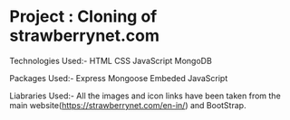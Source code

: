 # Project : Cloning of strawberrynet.com

Technologies Used:-
    HTML
    CSS
    JavaScript
    MongoDB
    
Packages Used:-
    Express
    Mongoose
    Embeded JavaScript
    
Liabraries Used:-
    All the images and icon links have been taken from the main website(https://strawberrynet.com/en-in/) and BootStrap.
    
 
